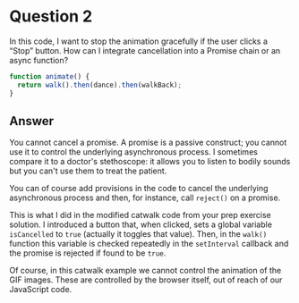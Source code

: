 # Question 2

 In this code, I want to stop the animation gracefully if the user clicks a “Stop” button. How can I integrate cancellation into a Promise chain or an async function?

```js
function animate() {
  return walk().then(dance).then(walkBack);
}
```

## Answer

You cannot cancel a promise. A promise is a passive construct; you cannot use it to control the underlying asynchronous process. I sometimes compare it to a doctor's stethoscope: it allows you to listen to bodily sounds but you can't use them to treat the patient.

You can of course add provisions in the code to cancel the underlying asynchronous process and then, for instance, call `reject()` on a promise.

This is what I did in the modified catwalk code from your prep exercise solution. I introduced a button that, when clicked, sets a global variable `isCancelled` to `true` (actually it toggles that value). Then, in the `walk()` function this variable is checked repeatedly in the `setInterval` callback and the promise is rejected if found to be `true`.

Of course, in this catwalk example we cannot control the animation of the GIF images. These are controlled by the browser itself, out of reach of our JavaScript code.
